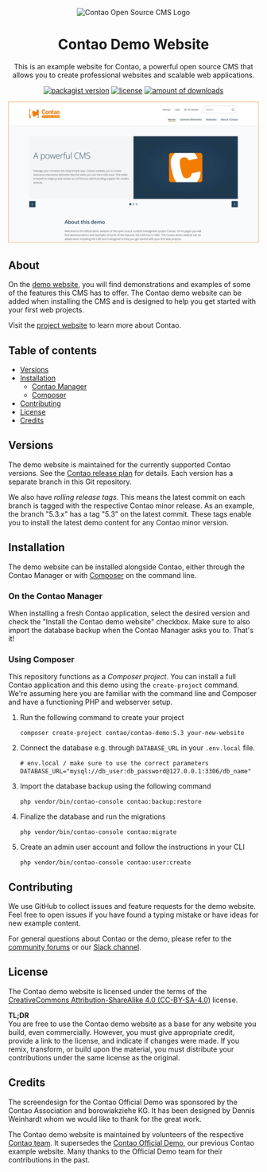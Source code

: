 <p align="center"><img src="https://contao.org/files/contao/logo/contao-logo-corporate.svg" alt="Contao Open Source CMS Logo"></p>
<h1 align="center">Contao Demo Website</h1>
<p align="center">This is an example website for Contao, a powerful open source CMS that allows you to create professional websites and scalable web applications.</p>
<p align="center">
    <a href="https://packagist.org/packages/contao/contao-demo"><img src="https://img.shields.io/packagist/v/contao/contao-demo.svg" alt="packagist version"></a>
    <a href="https://github.com/contao/contao-demo"><img src="https://img.shields.io/github/license/contao/contao-demo?color=2f7d32" alt="license"></a>
    <a href="https://packagist.org/packages/contao/contao-demo"><img src="https://img.shields.io/packagist/dt/contao/contao-demo?color=f47c00" alt="amount of downloads"></a>
</p>

![demo-preview.jpg](docs/assets/demo-preview.jpg "Preview image of the contao demo website")

## About

On the [demo website][demo], you will find demonstrations and examples of some of the features this CMS has to offer.
The Contao demo website can be added when installing the CMS and is designed to help you get started with your first web
projects.

Visit the [project website][contao] to learn more about Contao.


## Table of contents

- [Versions](#versions)
- [Installation](#installation)
    - [Contao Manager](#on-the-contao-manager)
    - [Composer](#using-composer)
- [Contributing](#contributing)
- [License](#license)
- [Credits](#credits)

## Versions

The demo website is maintained for the currently supported Contao versions.
See the [Contao release plan][releaseplan] for details. Each version has a separate branch in this
Git repository.

We also have _rolling release tags_. This means the latest commit on each branch is tagged
with the respective Contao minor release. As an example, the branch "5.3.x" has a tag "5.3" on the latest commit.
These tags enable you to install the latest demo content for any Contao minor version.

## Installation

The demo website can be installed alongside Contao, either through the Contao
Manager or with [Composer][composer] on the command line.

### On the Contao Manager

When installing a fresh Contao application, select the desired version and check the
"Install the Contao demo website" checkbox. Make sure to also import the database backup when the
Contao Manager asks you to. That's it!

### Using Composer

This repository functions as a _Composer project_. You can install a full Contao application and
this demo using the `create-project` command. We're assuming here you are familiar with the
command line and Composer and have a functioning PHP and webserver setup.

1. Run the following command to create your project
   ```
   composer create-project contao/contao-demo:5.3 your-new-website
   ```
2. Connect the database e.g. through `DATABASE_URL` in your `.env.local` file.
   ```env
   # env.local / make sure to use the correct parameters
   DATABASE_URL="mysql://db_user:db_password@127.0.0.1:3306/db_name"
   ```
3. Import the database backup using the following command
   ```
   php vendor/bin/contao-console contao:backup:restore
   ```
4. Finalize the database and run the migrations
   ```
   php vendor/bin/contao-console contao:migrate
   ```
5. Create an admin user account and follow the instructions in your CLI
   ```
   php vendor/bin/contao-console contao:user:create
   ```

## Contributing

We use GitHub to collect issues and feature requests for the demo website. Feel free to open issues if
you have found a typing mistake or have ideas for new example content.

For general questions about Contao or the demo, please refer to the [community forums][forums] or
our [Slack channel][support].

## License

The Contao demo website is licensed under the terms of
the [CreativeCommons Attribution-ShareAlike 4.0 (CC-BY-SA-4.0)][license] license.

**TL;DR**  
You are free to use the Contao demo website as a base for any website you build, even commercially.
However, you must give appropriate credit, provide a link to the license, and indicate if changes were made.
If you remix, transform, or build upon the material, you must distribute your contributions under the same license as
the original.

## Credits

The screendesign for the Contao Official Demo was sponsored by the Contao Association and borowiakziehe KG.
It has been designed by Dennis Weinhardt whom we would like to thank for the great work.

The Contao demo website is maintained by volunteers of the respective [Contao team][team]. It supersedes the
[Contao Official Demo][old], our previous Contao example website. Many thanks to the Official Demo team for
their contributions in the past.



[contao]: https://contao.org
[team]: https://to.contao.org/team
[old]: https://github.com/contao/official-demo
[license]: https://creativecommons.org/licenses/by-sa/4.0/
[releaseplan]: https://to.contao.org/release-plan
[composer]: https://getcomposer.org
[forums]: https://community.contao.org
[support]: https://to.contao.org/support
[demo]: https://demo.contao.org
